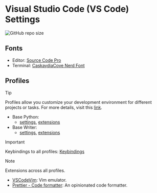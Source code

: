 # Visual Studio Code (VS Code) Settings

![GitHub repo size](https://img.shields.io/github/repo-size/leugimkm/vscode-settings)

## Fonts

- Editor: [Source Code Pro](https://github.com/adobe-fonts/source-code-pro)
- Terminal: [CaskaydiaCove Nerd Font](https://github.com/ryanoasis/nerd-fonts)

## Profiles

> [!TIP]
> Profiles allow you customize your development environment for different projects or tasks.
> For more details, visit this [link](https://code.visualstudio.com/docs/editor/profiles).

- Base Python:
  - [settings](profiles/base_python/settings.json), [extensions](profiles/base_python/extensions.json)
- Base Writer:
  - [settings](profiles/base_writer/settings.json), [extensions](profiles/base_writer/extensions.json)

> [!IMPORTANT]
> Keybindings to all profiles: [Keybindings](/keybindings.json)

> [!NOTE]
> Extensions across all profiles.
>
> - [VSCodeVim](https://marketplace.visualstudio.com/items?itemName=vscodevim.vim):
>   Vim emulator.
> - [Prettier - Code formatter](https://marketplace.visualstudio.com/items?itemName=esbenp.prettier-vscode):
>   An opinionated code formatter.
